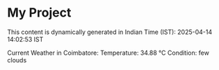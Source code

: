 # My Project

This content is dynamically generated in Indian Time (IST): 2025-04-14 14:02:53 IST


Current Weather in Coimbatore:
Temperature: 34.88 °C
Condition: few clouds
